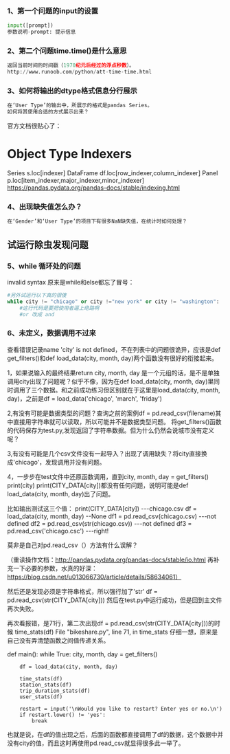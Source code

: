 
### 1、第一个问题的input的设置


```python
input([prompt])
参数说明-prompt: 提示信息
```

### 2、第二个问题time.time()是什么意思


```python
返回当前时间的时间戳（1970纪元后经过的浮点秒数）。
http://www.runoob.com/python/att-time-time.html
```

### 3、如何将输出的dtype格式信息分行展示


```python
在‘User Type’的输出中，所展示的格式是pandas Series。
如何将其使用合适的方式展示出来？
```
官方文档很贴心了：
# Object Type	Indexers
Series	s.loc[indexer]
DataFrame	df.loc[row_indexer,column_indexer]
Panel	p.loc[item_indexer,major_indexer,minor_indexer]
https://pandas.pydata.org/pandas-docs/stable/indexing.html
### 4、出现缺失值怎么办？


```python
在‘Gender’和‘User Type’的项目下有很多NaN缺失值，在统计时如何处理？
```

## 试运行除虫发现问题

### 5、while 循环处的问题

invalid syntax 原来是while和else都忘了冒号：


```python
#另外试运行以下真的很傻
while city != "chicago" or city !="new york" or city != "washington":
    #这行代码是要把使用者逼上绝路啊
    #or 改成 and 
```

### 6、未定义，数据调用不过来

查看错误记录name 'city' is not defined，不在列表中的问题很诡异，应该是def get_filters()和def load_data(city, month, day)两个函数没有很好的衔接起来。

1，如果说输入的最终结果return city, month, day 是一个元组的话，是不是单独调用city出现了问题呢？似乎不像，因为在def load_data(city, month, day)里同时调用了三个数据。和之前成功练习但区别就在于这里是load_data(city, month, day)，之前是df = load_data('chicago', 'march', 'friday')

2,有没有可能是数据类型的问题？查询之前的案例df = pd.read_csv(filename)其中直接用字符串就可以读取，所以可能并不是数据类型问题。
将get_filters()函数的代码保存为test.py,发现返回了字符串数据。但为什么仍然会说城市没有定义呢？

3,有没有可能是几个csv文件没有一起导入？出现了调用缺失？将city直接换成'chicago'，发现调用并没有问题。

4，一步步在test文件中还原函数调用，直到city, month, day = get_filters() print(city) print(CITY_DATA[city])都没有任何问题，说明可能是def load_data(city, month, day)出了问题。

比如输出测试这三个值：
print(CITY_DATA[city])  ---chicago.csv
df = load_data(city, month, day) --None
df1 = pd.read_csv(chicago.csv) ---not defined
df2 = pd.read_csv(str(chicago.csv)) ---not defined
df3 = pd.read_csv('chicago.csc')  ---right!

莫非是自己对pd.read_csv（）方法有什么误解？

（重读操作文档：http://pandas.pydata.org/pandas-docs/stable/io.html 再补充一下必要的参数，水真的好深：https://blog.csdn.net/u013066730/article/details/58634061）

然后还是发现必须是字符串格式，所以强行加了'str'   df = pd.read_csv(str(CITY_DATA[city]))
然后在test.py中运行成功，但是回到主文件再次失败。

再次看报错，是71行，第二次出现df = pd.read_csv(str(CITY_DATA[city]))的时候
time_stats(df)
  File "bikeshare.py", line 71, in time_stats
仔细一想，原来是自己没有弄清楚函数之间值传递关系。

def main():
    while True:
        city, month, day = get_filters()

        df = load_data(city, month, day)

        time_stats(df)
        station_stats(df)
        trip_duration_stats(df)
        user_stats(df)

        restart = input('\nWould you like to restart? Enter yes or no.\n')
        if restart.lower() != 'yes':
            break
            
也就是说，在df的值出现之后，后面的函数都直接调用了df的数据，这个数据中并没有city的值，而且这时再使用pd.read_csv就显得很多此一举了。            

